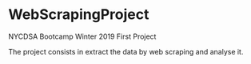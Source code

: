 # WebScrapingProject
NYCDSA Bootcamp Winter 2019
First Project

The project consists in extract the data by web scraping and analyse it.
